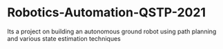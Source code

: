 # Robotics-Automation-QSTP-2021
Its a project on building an autonomous ground robot using path planning and various state estimation techniques
